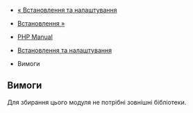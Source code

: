 - [« Встановлення та налаштування](swoole.setup.md)
- [Встановлення »](swoole.installation.md)

- [PHP Manual](index.md)
- [Встановлення та налаштування](swoole.setup.md)
- Вимоги

## Вимоги

Для збирання цього модуля не потрібні зовнішні бібліотеки.

